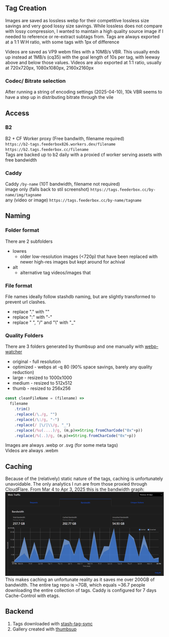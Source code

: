 ## Tag Creation
Images are saved as lossless webp for their competitive lossless size savings and very good lossy size savings. While lossless does not compare with lossy compression, I wanted to maintain a high quality source image if I needed to reference or re-extract subtags from. Tags are always exported at a 1:1 W:H ratio, with some tags with 1px of difference

Videos are saved as VP9 webm files with a 10MB/s VBR. This usually ends up instead at 1MB/s (cq35) with the goal length of 10s per tag, with leeway above and below those values. Videos are also exported at 1:1 ratio, usually at 720x720px, 1080x1080px, 2160x2160px

### Codec/ Bitrate selection
After running a string of encoding settings (2025-04-10), 10k VBR seems to have a step up in distributing bitrate through the vile

## Access
### B2
B2 + CF Worker proxy (Free bandwith, filename required)  
`https://b2-tags.feederbox826.workers.dev/filename`  
`https://b2.tags.feederbox.cc/filename`  
Tags are backed up to b2 daily with a proxied cf worker serving assets with free bandwidth

### Caddy
Caddy `/by-name` (10T bandwidth, filename not required)  
image only (falls back to stil screenshot) `https://tags.feederbox.cc/by-name/img/tagname`  
any (video or image) `https://tags.feederbox.cc/by-name/tagname`

## Naming
### Folder format
There are 2 subfolders
- lowres
  - older low-resolution images (<720p) that have been replaced with newer high-res images but kept around for achival
- alt
  - alternative tag videos/images that 
### File format
File names ideally follow stashdb naming, but are slightly transformed to prevent url clashes.

- replace "." with ""
- replace ":" with "-"
- replace " ", "/" and "\\" with "_"

### Quality Folders
There are 3 folders generated by thumbsup and one manually with [webp-watcher](https://github.com/feederbox826/webp-watcher)

- original - full resolution
- optimized - webps at -q 80 (90% space savings, barely any quality reduction)
- large - resized to 1000x1000
- medium - resized to 512x512
- thumb - resized to 256x256

```js
const cleanFileName = (filename) =>
  filename
    .trim()
    .replace(/\./g, "")
    .replace(/\:/g, "-")
    .replace(/ |\/|\\/g, "_")
    .replace(/%u(....)/g, (m,p)=>String.fromCharCode("0x"+p))
    .replace(/%(..)/g, (m,p)=>String.fromCharCode("0x"+p))
```

Images are always .webp or .svg (for some meta tags)  
Videos are always .webm

## Caching
Because of the (relatively) static nature of the tags, caching is unfortunately unavoidable. The only analytics I run are from those proxied through CloudFlare. From Mar 4 to Apr 3, 2025 this is the bandwidth graph: ![March 4 to April 3, 2025 bandwidth](bandwidth.png) This makes caching an unfortunate reality as it saves me over 200GB of bandwidth. The entire tag repo is ~7GB, which equals ~36.7 people downloading the entire collection of tags. Caddy is configured for 7 days Cache-Control with etags.

## Backend
1. Tags downloaded with [stash-tag-sync](https://github.com/feederbox826/stash-tag-sync)
2. Gallery created with [thumbsup](https://github.com/feederbox826/thumbsup)